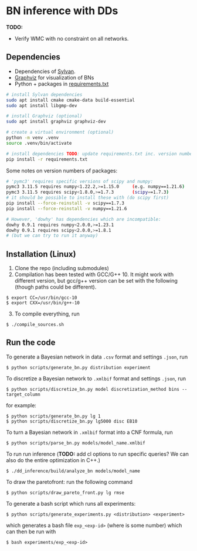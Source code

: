 # BN inference with DDs

**TODO:**
- Verify WMC with no constraint on all networks.


## Dependencies


* Dependencies of [Sylvan](https://github.com/trolando/sylvan).
* [Graphviz](https://graphviz.org/) for visualization of BNs
* Python + packages in [requirements.txt](requirements.txt)
```bash
# install Sylvan dependencies
sudo apt install cmake cmake-data build-essential
sudo apt install libgmp-dev

# install Graphviz (optional)
sudo apt install graphviz graphviz-dev

# create a virtual environment (optional)
python -m venv .venv
source .venv/bin/activate

# install dependencies TODO: update requirements.txt inc. version numbers
pip install -r requirements.txt
```

Some notes on version numbers of packages:
```bash
# 'pymc3' requires specific versions of scipy and numpy:
pymc3 3.11.5 requires numpy<1.22.2,>=1.15.0     (e.g. numpy==1.21.6)
pymc3 3.11.5 requires scipy<1.8.0,>=1.7.3       (scipy==1.7.3)
# it should be possible to install these with (do scipy first)
pip install --force-reinstall -v scipy==1.7.3
pip install --force-reinstall -v numpy==1.21.6

# However, 'dowhy' has dependencies which are incompatible:
dowhy 0.9.1 requires numpy<2.0.0,>=1.23.1
dowhy 0.9.1 requires scipy<2.0.0,>=1.8.1
# (but we can try to run it anyway)
```

## Installation (Linux)

1. Clone the repo (including submodules)
2. Compilation has been tested with GCC/G++ 10. It might work with different version, but gcc/g++ version can be set with the following (though paths could be different).
```shell
$ export CC=/usr/bin/gcc-10
$ export CXX=/usr/bin/g++-10
```

3. To compile everything, run
```shell
$ ./compile_sources.sh
```

## Run the code
To generate a Bayesian network in data `.csv` format and settings `.json`, run
```shell
$ python scripts/generate_bn.py distribution experiment
```

To discretize a Bayesian network to `.xmlbif` format and settings `.json`, run
```shell
$ python scripts/discretize_bn.py model discretization_method bins --target_column
```

for example: 
```shell
$ python scripts/generate_bn.py lg 1
$ python scripts/discretize_bn.py lg5000 disc EB10
```

To turn a Bayesian network in `.xmlbif` format into a CNF formula, run
```shell
$ python scripts/parse_bn.py models/model_name.xmlbif
```

To run run inference (**TODO:** add cl options to run specific queries? We can also do the entire optimization in C++.)
```shell
$ ./dd_inference/build/analyze_bn models/model_name
```

To draw the paretofront: run the following command
```shell
$ python scripts/draw_pareto_front.py lg rmse
```

To generate a bash script which runs all experiments:
```shell
$ python scripts/generate_experiments.py <distribution> <experiment>
```
which generates a bash file `exp_<exp-id>` (where <exp-id> is some number) which can then be run with
```shell
$ bash experiments/exp_<exp-id>
```
